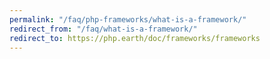 ```yaml
---
permalink: "/faq/php-frameworks/what-is-a-framework/"
redirect_from: "/faq/what-is-a-framework/"
redirect_to: https://php.earth/doc/frameworks/frameworks
---
```

